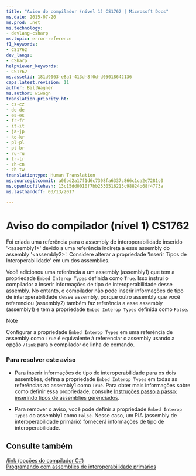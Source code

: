```yaml
---
title: "Aviso do compilador (nível 1) CS1762 | Microsoft Docs"
ms.date: 2015-07-20
ms.prod: .net
ms.technology:
- devlang-csharp
ms.topic: error-reference
f1_keywords:
- CS1762
dev_langs:
- CSharp
helpviewer_keywords:
- CS1762
ms.assetid: 181d9063-e8a1-413d-8f0d-d05018642136
caps.latest.revision: 11
author: BillWagner
ms.author: wiwagn
translation.priority.ht:
- cs-cz
- de-de
- es-es
- fr-fr
- it-it
- ja-jp
- ko-kr
- pl-pl
- pt-br
- ru-ru
- tr-tr
- zh-cn
- zh-tw
translationtype: Human Translation
ms.sourcegitcommit: a06bd2a17f1d6c7308fa6337c866c1ca2e7281c0
ms.openlocfilehash: 13c15dd0010f7bb2530516213c98824b68f4773a
ms.lasthandoff: 03/13/2017

---
```

# <a name="compiler-warning-level-1-cs1762"></a>Aviso do compilador (nível 1) CS1762
Foi criada uma referência para o assembly de interoperabilidade inserido '\<assembly1>' devido a uma referência indireta a esse assembly do assembly '\<assembly2>'. Considere alterar a propriedade 'Inserir Tipos de Interoperabilidade' em um dos assemblies.  
  
 Você adicionou uma referência a um assembly (assembly1) que tem a propriedade `Embed Interop Types` definida como `True`. Isso instrui o compilador a inserir informações de tipo de interoperabilidade desse assembly. No entanto, o compilador não pode inserir informações de tipo de interoperabilidade desse assembly, porque outro assembly que você referenciou (assembly2) também faz referência a esse assembly (assembly1) e tem a propriedade `Embed Interop Types` definida como `False`.  
  
> [!NOTE]
>  Configurar a propriedade `Embed Interop Types` em uma referência de assembly como `True` é equivalente à referenciar o assembly usando a opção `/link` para o compilador de linha de comando.  
  
### <a name="to-address-this-warning"></a>Para resolver este aviso  
  
-   Para inserir informações de tipo de interoperabilidade para os dois assemblies, defina a propriedade `Embed Interop Types` em todas as referências ao assembly1 como `True`. Para obter mais informações sobre como definir essa propriedade, consulte [Instruções passo a passo: inserindo tipos de assemblies gerenciados](http://msdn.microsoft.com/library/b28ec92c-1867-4847-95c0-61adfe095e21).  
  
-   Para remover o aviso, você pode definir a propriedade `Embed Interop Types` do assembly1 como `False`. Nesse caso, um PIA (assembly de interoperabilidade primário) fornecerá informações de tipo de interoperabilidade.  
  
## <a name="see-also"></a>Consulte também  
 [/link (opções do compilador C#)](../../../csharp/language-reference/compiler-options/link-compiler-option.md)   
 [Programando com assemblies de interoperabilidade primários](http://msdn.microsoft.com/en-us/306fa1d6-0703-4004-9e93-d0a57f1be81e)
